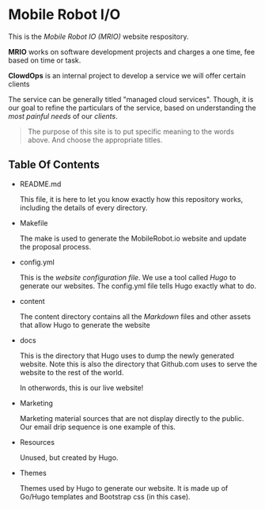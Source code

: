 # Mobile Robot I/O

This is the _Mobile Robot IO (MRIO)_ website respository.

**MRIO** works on software development projects and charges a one time,
fee based on time or task.

**ClowdOps** is an internal project to develop a service we will offer
certain clients

The service can be generally titled "managed cloud services".  Though,
it is our goal to refine the particulars of the service, based on
understanding the _most painful needs_ of our _clients_.

> The purpose of this site is to put specific meaning to the words
> above.  And choose the appropriate titles.

## Table Of Contents

- README.md

  This file, it is here to let you know exactly how this repository
  works, including the details of every directory.
  
- Makefile 

  The make is used to generate the MobileRobot.io website and update
  the proposal process.
  
- config.yml

  This is the _website configuration file_.  We use a tool called
  _Hugo_ to generate our websites.  The config.yml file tells Hugo
  exactly what to do.
  
- content

  The content directory contains all the _Markdown_ files and other
  assets that allow Hugo to generate the website
  
- docs

  This is the directory that Hugo uses to dump the newly generated
  website.  Note this is also the directory that Github.com uses to
  serve the website to the rest of the world.  
  
  In otherwords, this is our live website!

- Marketing

  Marketing material sources that are not display directly to the
  public. Our email drip sequence is one example of this.

- Resources

  Unused, but created by Hugo.
  
- Themes

  Themes used by Hugo to generate our website.  It is made up of
  Go/Hugo templates and Bootstrap css (in this case).

